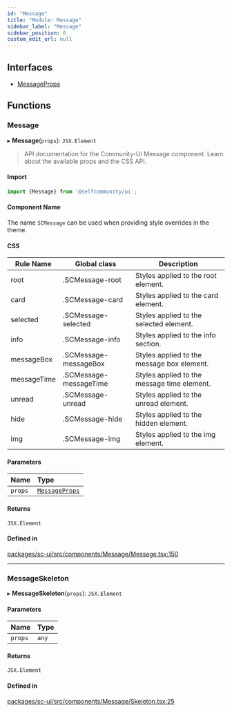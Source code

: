 ```yaml
---
id: "Message"
title: "Module: Message"
sidebar_label: "Message"
sidebar_position: 0
custom_edit_url: null
---
```


## Interfaces

- [MessageProps](../interfaces/Message.MessageProps)

## Functions

### Message

▸ **Message**(`props`): `JSX.Element`

> API documentation for the Community-UI Message component. Learn about the available props and the CSS API.

#### Import

```jsx
import {Message} from '@selfcommunity/ui';
```

#### Component Name

The name `SCMessage` can be used when providing style overrides in the theme.

#### CSS

|Rule Name|Global class|Description|
|---|---|---|
|root|.SCMessage-root|Styles applied to the root element.|
|card|.SCMessage-card|Styles applied to the card element.|
|selected|.SCMessage-selected|Styles applied to the selected element.|
|info|.SCMessage-info|Styles applied to the info section.|
|messageBox|.SCMessage-messageBox|Styles applied to the message box element.|
|messageTime|.SCMessage-messageTime|Styles applied to the message time element.|
|unread|.SCMessage-unread|Styles applied to the unread element.|
|hide|.SCMessage-hide|Styles applied to the hidden element.|
|img|.SCMessage-img|Styles applied to the img element.|

#### Parameters

| Name | Type |
| :------ | :------ |
| `props` | [`MessageProps`](../interfaces/Message.MessageProps) |

#### Returns

`JSX.Element`

#### Defined in

[packages/sc-ui/src/components/Message/Message.tsx:150](https://github.com/selfcommunity/community-ui/blob/9148e4e/packages/sc-ui/src/components/Message/Message.tsx#L150)

___

### MessageSkeleton

▸ **MessageSkeleton**(`props`): `JSX.Element`

#### Parameters

| Name | Type |
| :------ | :------ |
| `props` | `any` |

#### Returns

`JSX.Element`

#### Defined in

[packages/sc-ui/src/components/Message/Skeleton.tsx:25](https://github.com/selfcommunity/community-ui/blob/9148e4e/packages/sc-ui/src/components/Message/Skeleton.tsx#L25)
